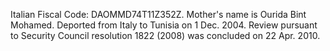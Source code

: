 Italian Fiscal Code: DAOMMD74T11Z352Z. Mother's name is Ourida Bint Mohamed. 
Deported from Italy to Tunisia on 1 Dec. 2004. Review pursuant to Security 
Council resolution 1822 (2008) was concluded on 22 Apr. 2010. 
